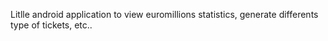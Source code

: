 Litlle android application to view euromillions statistics, generate differents type of tickets, etc..